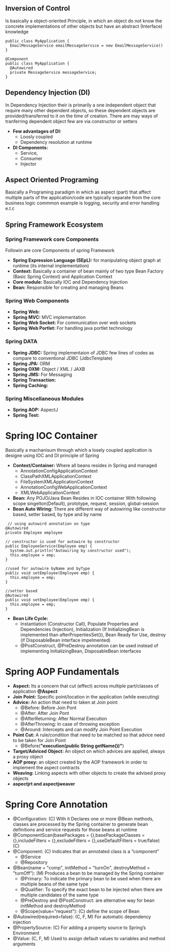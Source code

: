 
## Inversion of Control
Is basically a object-oriented Principle, in which an object do not know the concrete implementations of other objects but have an abstract (Interface) knowledge 

```
public class MyApplication {
  EmailMessageService emailMessageService = new EmailMessageService()
}
```
```
@Component
public class MyApplication {
  @Autowired
  private MessageService messageService;
}
```

## Dependency Injection (DI)
In Dependency Injection their is primarily a one independent object that require many other dependent objects, so these dependent objects are provided/transferred to it on the time of creation.
There are may ways of tranferring dependent object few are via constructor or setters
 * **Few advantages of DI:**
    -  Loosly coupled
    -  Dependency resolution at runtime
  * **DI Components:**
    -  Service,
    -  Consumer
    -  Injector

## Aspect Oriented Programing
Basically a Programing paradigm in which as aspect (part) that affect multiple parts of the application/code are typically separate from the core business logic commmon example is logging, security and error handling e.t.c

## Spring Framework Ecosystem

  ### Spring Framework core Components
  Followin are core Components of spring Framework
  * **Spring Expression Language (SEpL):** for manipulating object graph at runtime (its internal implementation)
  * **Context:** Basically a container of bean mainly of two type Bean Factory (Basic Spring Context) and Application Context
  * **Core module:** Basically IOC and Dependency Injection
  * **Bean:** Responsible for creating and managing Beans

  ### Spring Web Components
  * **Spring Web:** 
  * **Spring MVC:** MVC implementation
  * **Spring Web Socket:** For communication over web sockets
  * **Spring Web Portlet:** For handling java portlet technology

  ### Spring DATA
  * **Spring JDBC:** Spring implementaion of JDBC few lines of codes as compare to conventional JDBC (JdbcTemplate) 
  * **Spring JPA:** ORM
  * **Spring OXM:** Object / XML / JAXB
  * **Spring JMS:** For Messaging
  * **Spring Transaction:**
  * **Spring Caching:**

  ### Spring Miscellaneous Modules
  * **Spring AOP:** AspectJ
  * **Spring Test:**

# Spring IOC Container
Basically a machanisum through which a losely coupled application is designe using IOC and DI principle of Spring
  * **Context/Container:** Where all beans resides in Spring and managed
    *  AnnotationConfigApplicationContext
    *  ClassPathXMLApplicationContext
    *  FileSystemXMLApplicationContext
    *  AnnotationConfigWebApplicationContext
    *  XMLWebApplicationContext
  *  **Bean:** Any POJO/Java Bean Resides in IOC container With following scope singelton(Default), prototype, request, session, global-session
  *  **Bean Auto Wiring:** There are different way of autowiring like constructor based, setter based, by type and by name
   ~~~
    // using autowird annotation on type
@Autowired
private Employee employee
~~~
~~~
// constructor is used for autowire by constructor
public EmployeeService(Employee emp) {
  System.out.println("Autowiring by constructor used");
  this.employee = emp;
}
~~~
~~~
//used for autowire byName and byType
public void setEmployee(Employee emp) {
  this.employee = emp;
}
~~~
~~~
//setter based
@Autowired
public void setEmployee(Employee emp) {
  this.employee = emp;
}
~~~
  * **Bean Life Cycle:**
    * Instantiation (Constructor Call), Populate Properties and Dependencies (Injection), Initialization (If InitializingBean is implemented than afterPropertiesSet()), Bean Ready for Use, destroy (if DisposableBean interface impelmented)
    * @PostConstruct, @PreDestroy annotation can be used instead of implementing InitializingBean, DisposableBean interfaces
     
# Spring AOP Fundamentals 
  * **Aspect:** Its a concern that cut (effect) across multiple part/classes of application **@Aspect**
  * **Join Point:** Specific point/location in the application (while executing)
  * **Advice:** An action that need to taken at Join point
    * @Before: Before Join Pont
    * @After: After Join Pont
    * @AfterReturning: After Normal Execution
    * @AfterThrowing: In case of throwing exception
    * @Around: Intercepts and can modify Join Point Execution
  * **Point Cut:** A rule/condition that need to be matched so that advice need to be taken for Join Point
    * @Before(**"execution(public String getName())"**)
  * **Target/Adviced Object:** An object on which advices are applied, always a proxy object
  * **AOP proxy:** an object created by the AOP framework in order to implement the aspect contracts
  * **Weaving:** Linking aspects with other objects to create the advised proxy objects
  * **aspectjrt and aspectjweaver**

# Spring Core Annotation
* @Configuration: (C) With it Declares one or more @Bean methods, classes are processed by the Spring container to generate bean definitions and service requests for those beans at runtime
* @ComponentScan(basePackages = {},basePackageClasses = {},includeFilters = {},excludeFilters = {},useDefaultFilters = true/false) (C)
* @Component: (C) Indicates that an annotated class is a “component” 
	* @Service
	* @Repository
* @Bean(name = "comp", initMethod = "turnOn", destroyMethod = "turnOff"): (M) Produces a bean to be managed by the Spring container
	* @Primary: To indicate the primary bean to be used when there are multiple beans of the same type
	* @Qualifier: To specify the exact bean to be injected when there are multiple candidates of the same type
	* @PreDestroy and @PostConstruct: are alternative way for bean initMethod and destroyMethod
	* @Scope(value="request"): (C) define the scope of Bean
* @Autowired(required=false): (C, F, M) For automatic dependency injection
* @PropertySource: (C) For adding a property source to Spring’s Environment
* @Value: (C, F, M) Used to assign default values to variables and method arguments 


  
